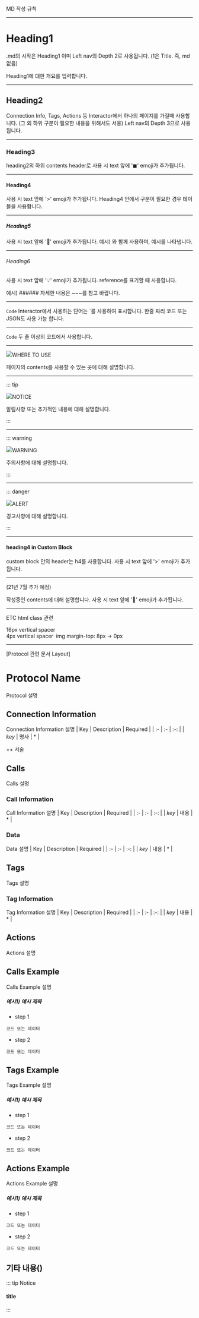 MD 작성 규칙

---------------------

# Heading1 <!-- 48px -->
.md의 시작은 Heading1 이며 Left nav의 Depth 2로 사용됩니다.
(1은 Title. 즉, md 없음)

Heading1에 대한 개요를 입력합니다.

--------------------
## Heading2 <!-- 32px -->
Connection Info, Tags, Actions 등 Interactor에서 하나의 페이지를 가질때 사용합니다. (그 외 하위 구분이 필요한 내용을 위해서도 서용)
Left nav의 Depth 3으로 사용됩니다.

---------------------

### Heading3 <!-- 24px -->
heading2의 하위 contents header로 사용 시 text 앞에 '◼' emoji가 추가됩니다. 

---------------------

#### Heading4 <!-- 20px -->
사용 시 text 앞에 '>' emoji가 추가됩니다. 
Heading4 안에서 구분이 필요한 경우 테이블을 사용합니다.

---------------------

##### Heading5 <!-- 16px -->
사용 시 text 앞에 '🔎' emoji가 추가됩니다. 
예시) 와 함께 사용하며, 예시를 나타냅니다.

---------------------

###### Heading6 <!-- 16px -->
사용 시 text 앞에 '💡' emoji가 추가됩니다. 
reference를 표기할 때 사용합니다.

예시) ###### 자세한 내용은 ~~~를 참고 바랍니다.  

---------------------

`Code`
Interactor에서 사용하는 단어는 `를 사용하여 표시합니다.
한줄 짜리 코드 또는 JSON도 사용 가능 합니다.

---------------------

```Code```
두 줄 이상의 코드에서 사용합니다.

---------------------

<div class="info">
  <div class="info-title"><img src="../../img/icon/info.svg">WHERE TO USE</div>

  페이지의 contents를 사용할 수 있는 곳에 대해 설명합니다.

</div>

---------------------

::: tip <p class="custom-block-title"><img src="../../img/icon/tip.svg">NOTICE</p>

  알림사항 또는 추가적인 내용에 대해 설명합니다.

:::

---------------------

::: warning <p class="custom-block-title"><img src="../../img/icon/warning.svg">WARNING</p>

  주의사항에 대해 설명합니다.

:::

---------------------

::: danger <p class="custom-block-title"><img src="../../img/icon/danger.svg">ALERT</p>

  경고사항에 대해 설명합니다.

:::

---------------------

#### heading4 in Custom Block
custom block 안의 header는 h4를 사용합니다. 
사용 시 text 앞에 '>' emoji가 추가됩니다. 

---------------------

<span class="construction"/>(21년 7월 추가 예정)

작성중인 contents에 대해 설명합니다. 
사용 시 text 앞에 '🚧' emoji가 추가됩니다. 

---------------------

ETC html class 관련

<div class="spacer"/>  16px vertical spacer
<div class="spacer-sm"/> 4px vertical spacer
<img class="mt-0"> img margin-top: 8px -> 0px


---------------------

[Protocol 관련 문서 Layout]

# Protocol Name
Protocol 설명


## Connection Information
Connection Information 설명
| Key | Description | Required |
| :- | :- | :-: |
| _key_ | 명사 | * |

++ 서술


## Calls
Calls 설명
### Call Information
Call Information 설명
| Key | Description | Required |
| :- | :- | :-: |
| _key_ | 내용 | * |

### Data
Data 설명
| Key | Description | Required |
| :- | :- | :-: |
| _key_ | 내용 | * |

## Tags
Tags 설명
### Tag Information
Tag Information 설명
| Key | Description | Required |
| :- | :- | :-: |
| _key_ | 내용 | * |

## Actions
Actions 설명

## Calls Example
Calls Example 설명
##### 예시1) 예시 제목
- step 1
```
코드 또는 데이터
```
- step 2
```
코드 또는 데이터
```

## Tags Example
Tags Example 설명
##### 예시1) 예시 제목
- step 1
```
코드 또는 데이터
```
- step 2
```
코드 또는 데이터
```


## Actions Example
Actions Example 설명
##### 예시1) 예시 제목
- step 1
```
코드 또는 데이터
```
- step 2
```
코드 또는 데이터
```

## 기타 내용()

::: tip Notice
#### title
:::
